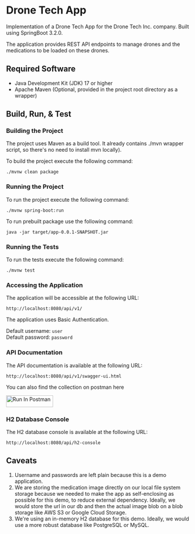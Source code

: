 # Drone Tech App

Implementation of a Drone Tech App for the Drone Tech Inc. company. Built using SpringBoot 3.2.0.

The application provides REST API endpoints to manage drones and the medications to be loaded on these drones.

## Required Software
* Java Development Kit (JDK) 17 or higher
* Apache Maven (Optional, provided in the project root directory as a wrapper)

## Build, Run, & Test
### Building the Project
The project uses Maven as a build tool. It already contains ./mvn wrapper script, so there's no need to install mvn locally).

To build the project execute the following command:

```./mvnw clean package```

### Running the Project
To run the project execute the following command:

```./mvnw spring-boot:run```

To run prebuilt package use the following command:

```java -jar target/app-0.0.1-SNAPSHOT.jar```

### Running the Tests
To run the tests execute the following command:

```./mvnw test```

### Accessing the Application
The application will be accessible at the following URL:

```http://localhost:8080/api/v1/```

The application uses Basic Authentication.

Default username: `user` <br>
Default password: `password`

### API Documentation
The API documentation is available at the following URL:

```http://localhost:8080/api/v1/swagger-ui.html```

You can also find the collection on postman here

[<img src="https://run.pstmn.io/button.svg" alt="Run In Postman" style="width: 128px; height: 32px;">](https://app.getpostman.com/run-collection/5534062-e64272c0-906e-4f23-8ea5-fd0c7f7490e3?action=collection%2Ffork&source=rip_markdown&collection-url=entityId%3D5534062-e64272c0-906e-4f23-8ea5-fd0c7f7490e3%26entityType%3Dcollection%26workspaceId%3Db35fd6d8-723a-4b38-ac07-0892d6d92e2d#?env%5BDroneTech%5D=W3sia2V5IjoiYmFzZVVybCIsInZhbHVlIjoibG9jYWxob3N0OjgwODAiLCJlbmFibGVkIjp0cnVlLCJ0eXBlIjoiZGVmYXVsdCIsInNlc3Npb25WYWx1ZSI6ImxvY2FsaG9zdDo4MDgwIiwic2Vzc2lvbkluZGV4IjowfSx7ImtleSI6InVzZXIiLCJ2YWx1ZSI6InVzZXIiLCJlbmFibGVkIjp0cnVlLCJ0eXBlIjoiZGVmYXVsdCIsInNlc3Npb25WYWx1ZSI6InVzZXIiLCJzZXNzaW9uSW5kZXgiOjF9LHsia2V5IjoicGFzcyIsInZhbHVlIjoicGFzc3dvcmQiLCJlbmFibGVkIjp0cnVlLCJ0eXBlIjoiZGVmYXVsdCIsInNlc3Npb25WYWx1ZSI6InBhc3N3b3JkIiwic2Vzc2lvbkluZGV4IjoyfV0=)

### H2 Database Console
The H2 database console is available at the following URL:

```http://localhost:8080/api/h2-console```


## Caveats
1. Username and passwords are left plain because this is a demo application.
2. We are storing the medication image directly on our local file system storage because we needed to make the app as self-enclosing as possible for this demo, to reduce external dependency. Ideally, we would store the url in our db and then the actual image blob on a blob storage like AWS S3 or Google Cloud Storage.
3. We're using an in-memory H2 database for this demo. Ideally, we would use a more robust database like PostgreSQL or MySQL.

